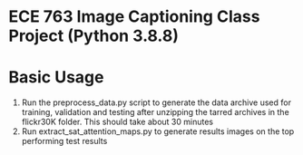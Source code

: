 # ECE 763 Image Captioning Class Project (Python 3.8.8)


# Basic Usage
1. Run the preprocess_data.py script to generate the data archive used for training, validation and testing after unzipping the tarred archives in the flickr30K folder. This should take about 30 minutes
2. Run extract_sat_attention_maps.py to generate results images on the top performing test results
